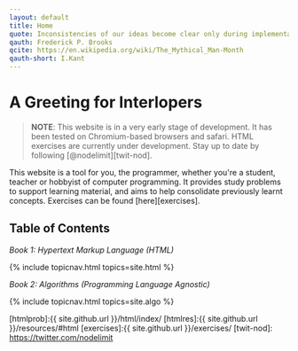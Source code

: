 ```yaml
---
layout: default
title: Home
quote: Inconsistencies of our ideas become clear only during implementation. Thus it is that writing, experimentation, "working out" are essential disciplines for the theoretician.
qauth: Frederick P. Brooks
qcite: https://en.wikipedia.org/wiki/The_Mythical_Man-Month
qauth-short: I.Kant
---
```


A Greeting for Interlopers
==========================

> **NOTE**: This website is in a very early stage of development. It has been tested on Chromium-based browsers and safari. HTML exercises are currently under development. Stay up to date by following [@nodelimit][twit-nod].

This website is a tool for you, the programmer, whether you're a student, teacher or hobbyist of computer programming. It provides study problems to support learning material, and aims to help consolidate previously learnt concepts. Exercises can be found [here][exercises].

## Table of Contents

*Book 1: Hypertext Markup Language (HTML)*

{% include topicnav.html topics=site.html %}
  
*Book 2: Algorithms (Programming Language Agnostic)*

{% include topicnav.html topics=site.algo %} 

[htmlprob]:{{ site.github.url }}/html/index/
[htmlres]:{{ site.github.url }}/resources/#html
[exercises]:{{ site.github.url }}/exercises/
[twit-nod]: https://twitter.com/nodelimit

